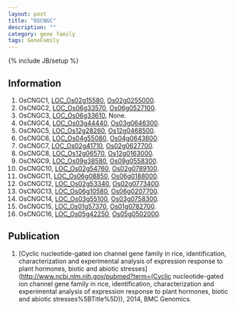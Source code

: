 ```yaml
---
layout: post
title: "OSCNGC"
description: ""
category: gene family
tags: GeneFamily
---
```

{% include JB/setup %}

## Information
1. OsCNGC1, [LOC_Os02g15580](http://rice.plantbiology.msu.edu/cgi-bin/ORF_infopage.cgi?orf=LOC_Os02g15580), [Os02g0255000](http://rapdb.dna.affrc.go.jp/viewer/gbrowse_details/irgsp1?name=Os02g0255000).
2. OsCNGC2, [LOC_Os06g33570](http://rice.plantbiology.msu.edu/cgi-bin/ORF_infopage.cgi?orf=LOC_Os06g33570), [Os06g0527100](http://rapdb.dna.affrc.go.jp/viewer/gbrowse_details/irgsp1?name=Os06g0527100).
3. OsCNGC3, [LOC_Os06g33610](http://rice.plantbiology.msu.edu/cgi-bin/ORF_infopage.cgi?orf=LOC_Os06g33610), None.
4. OsCNGC4, [LOC_Os03g44440](http://rice.plantbiology.msu.edu/cgi-bin/ORF_infopage.cgi?orf=LOC_Os03g44440), [Os03g0646300](http://rapdb.dna.affrc.go.jp/viewer/gbrowse_details/irgsp1?name=Os03g0646300).
5. OsCNGC5, [LOC_Os12g28260](http://rice.plantbiology.msu.edu/cgi-bin/ORF_infopage.cgi?orf=LOC_Os12g28260), [Os12g0468500](http://rapdb.dna.affrc.go.jp/viewer/gbrowse_details/irgsp1?name=Os12g0468500).
6. OsCNGC6, [LOC_Os04g55080](http://rice.plantbiology.msu.edu/cgi-bin/ORF_infopage.cgi?orf=LOC_Os04g55080), [Os04g0643600](http://rapdb.dna.affrc.go.jp/viewer/gbrowse_details/irgsp1?name=Os04g0643600).
7. OsCNGC7, [LOC_Os02g41710](http://rice.plantbiology.msu.edu/cgi-bin/ORF_infopage.cgi?orf=LOC_Os02g41710), [Os02g0627700](http://rapdb.dna.affrc.go.jp/viewer/gbrowse_details/irgsp1?name=Os02g0627700).
8. OsCNGC8, [LOC_Os12g06570](http://rice.plantbiology.msu.edu/cgi-bin/ORF_infopage.cgi?orf=LOC_Os12g06570), [Os12g0163000](http://rapdb.dna.affrc.go.jp/viewer/gbrowse_details/irgsp1?name=Os12g0163000).
9. OsCNGC9, [LOC_Os09g38580](http://rice.plantbiology.msu.edu/cgi-bin/ORF_infopage.cgi?orf=LOC_Os09g38580), [Os09g0558300](http://rapdb.dna.affrc.go.jp/viewer/gbrowse_details/irgsp1?name=Os09g0558300).
10. OsCNGC10, [LOC_Os02g54760](http://rice.plantbiology.msu.edu/cgi-bin/ORF_infopage.cgi?orf=LOC_Os02g54760), [Os02g0789100](http://rapdb.dna.affrc.go.jp/viewer/gbrowse_details/irgsp1?name=Os02g0789100).
11. OsCNGC11, [LOC_Os06g08850](http://rice.plantbiology.msu.edu/cgi-bin/ORF_infopage.cgi?orf=LOC_Os06g08850), [Os06g0188000](http://rapdb.dna.affrc.go.jp/viewer/gbrowse_details/irgsp1?name=Os06g0188000).
12. OsCNGC12, [LOC_Os02g53340](http://rice.plantbiology.msu.edu/cgi-bin/ORF_infopage.cgi?orf=LOC_Os02g53340), [Os02g0773400](http://rapdb.dna.affrc.go.jp/viewer/gbrowse_details/irgsp1?name=Os02g0773400).
13. OsCNGC13, [LOC_Os06g10580](http://rice.plantbiology.msu.edu/cgi-bin/ORF_infopage.cgi?orf=LOC_Os06g10580), [Os06g0207700](http://rapdb.dna.affrc.go.jp/viewer/gbrowse_details/irgsp1?name=Os06g0207700).
14. OsCNGC14, [LOC_Os03g55100](http://rice.plantbiology.msu.edu/cgi-bin/ORF_infopage.cgi?orf=LOC_Os03g55100), [Os03g0758300](http://rapdb.dna.affrc.go.jp/viewer/gbrowse_details/irgsp1?name=Os03g0758300).
15. OsCNGC15, [LOC_Os01g57370](http://rice.plantbiology.msu.edu/cgi-bin/ORF_infopage.cgi?orf=LOC_Os01g57370), [Os01g0782700](http://rapdb.dna.affrc.go.jp/viewer/gbrowse_details/irgsp1?name=Os01g0782700).
16. OsCNGC16, [LOC_Os05g42250](http://rice.plantbiology.msu.edu/cgi-bin/ORF_infopage.cgi?orf=LOC_Os05g42250), [Os05g0502000](http://rapdb.dna.affrc.go.jp/viewer/gbrowse_details/irgsp1?name=Os05g0502000).

## Publication
1. [Cyclic nucleotide-gated ion channel gene family in rice, identification, characterization and experimental analysis of expression response to plant hormones, biotic and abiotic stresses](http://www.ncbi.nlm.nih.gov/pubmed?term=(Cyclic nucleotide-gated ion channel gene family in rice, identification, characterization and experimental analysis of expression response to plant hormones, biotic and abiotic stresses%5BTitle%5D)), 2014, BMC Genomics.


